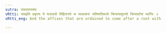 ```yaml
---
sutra: भाववचनाश्च
vRtti: भावइति प्रकृत्य ये घञादयो विहितास्ते च भाववचना भविष्यतिकाले क्रियायामुपपदे क्रियार्थायां भवन्ति ॥
vRtti_eng: And the affixes that are ordained to come after a root with the force of denoting the mere action of the verb, such as घञ् &c. (III. 1. 13.) have also the force of the future, when the word in construction therewith, is another verb denoting an action performed for the sake of the future action.

---
```

